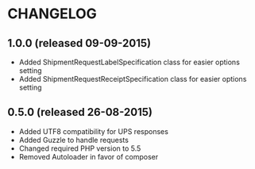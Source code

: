 # CHANGELOG

## 1.0.0 (released 09-09-2015)
- Added ShipmentRequestLabelSpecification class for easier options setting
- Added ShipmentRequestReceiptSpecification class for easier options setting

## 0.5.0 (released 26-08-2015)

- Added UTF8 compatibility for UPS responses
- Added Guzzle to handle requests
- Changed required PHP version to 5.5
- Removed Autoloader in favor of composer
